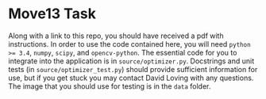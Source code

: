 # Move13 Task

Along with a link to this repo, you should have received a pdf with instructions. In order to use the code contained
here, you will need `python >= 3.4`, `numpy`, `scipy`, and `opencv-python`. The essential code for you to integrate 
into the application is in `source/optimizer.py`. Docstrings and unit tests (in `source/optimizer_test.py`) should 
provide sufficient information for use, but if you get stuck you may contact David Loving with any questions. The image 
that you should use for testing is in the `data` folder.